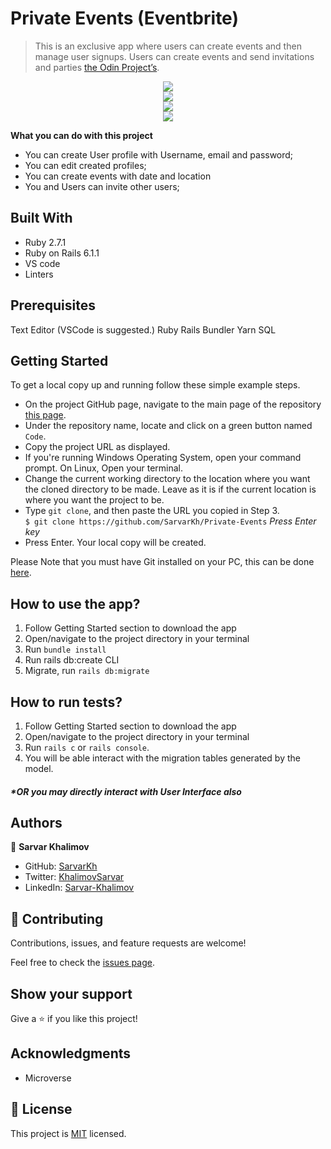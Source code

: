 # Private Events (Eventbrite)
> This is an exclusive app where users can create events and then manage user signups.
> Users can create events and send invitations and parties [the Odin Project’s](https://www.theodinproject.com/courses/ruby-on-rails/lessons/associations).

<div align="center">
  <img src="snapshot_loged_in.png?raw=true" width="auto" height="auto"/>
</div>

<div align="center">
  <img src="snapshot_loged_out.png?raw=true" width="auto" height="auto"/>
</div>

<div align="center">
  <img src="snapshot_sign_up.png?raw=true" width="auto" height="auto"/>
</div>

<div align="center">
  <img src="snapshot_sign_in.png?raw=true" width="auto" height="auto"/>
</div>

**What you can do with this project**
- You can create User profile with Username, email and password;
- You can edit created profiles;
- You can create events with date and location
- You and Users can invite other users;

## Built With

- Ruby 2.7.1
- Ruby on Rails 6.1.1
- VS code
- Linters

## Prerequisites
Text Editor (VSCode is suggested.) Ruby Rails Bundler Yarn SQL

## Getting Started

To get a local copy up and running follow these simple example steps.

- On the project GitHub page, navigate to the main page of the repository [this page](https://github.com/SarvarKh/Private-Events).
- Under the repository name, locate and click on a green button named `Code`.
- Copy the project URL as displayed.
- If you're running Windows Operating System, open your command prompt. On Linux, Open your terminal.
- Change the current working directory to the location where you want the cloned directory to be made. Leave as it is if the current location is where you want the project to be.
- Type `git clone`, and then paste the URL you copied in Step 3.<br>
  `$ git clone https://github.com/SarvarKh/Private-Events` <em>Press Enter key</em><br>
- Press Enter. Your local copy will be created.

Please Note that you must have Git installed on your PC, this can be done [here](https://gist.github.com/derhuerst/1b15ff4652a867391f03).

## How to use the app?

1. Follow Getting Started section to download the app
2. Open/navigate to the project directory in your terminal
3. Run `bundle install`
4. Run rails db:create CLI 
5. Migrate, run `rails db:migrate`

## How to run tests?

1. Follow Getting Started section to download the app
2. Open/navigate to the project directory in your terminal
3. Run `rails c` or `rails console`.
4. You will be able interact with the migration tables generated by the model.

##### *OR you may directly interact with User Interface also

## Authors

👤 **Sarvar Khalimov**

- GitHub: [SarvarKh](https://github.com/SarvarKh)
- Twitter: [KhalimovSarvar](https://twitter.com/KhalimovSarvar)
- LinkedIn: [Sarvar-Khalimov](https://www.linkedin.com/in/sarvar-khalimov/)

## 🤝 Contributing

Contributions, issues, and feature requests are welcome!

Feel free to check the [issues page](https://github.com/SarvarKh/Private-Events/issues).

## Show your support

Give a ⭐️ if you like this project!

## Acknowledgments

- Microverse

## 📝 License

This project is [MIT](https://en.wikipedia.org/wiki/MIT_License) licensed.
